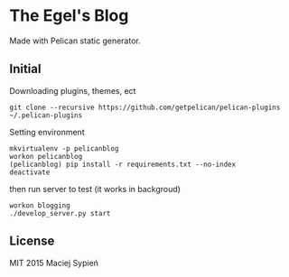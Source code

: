 # The Egel's Blog
Made with Pelican static generator.


## Initial

Downloading plugins, themes, ect

    git clone --recursive https://github.com/getpelican/pelican-plugins ~/.pelican-plugins


Setting environment

    mkvirtualenv -p pelicanblog
    workon pelicanblog
    (pelicanblog) pip install -r requirements.txt --no-index
    deactivate

then run server to test (it works in backgroud)

    workon blogging
    ./develop_server.py start


## License
MIT 2015 Maciej Sypień
